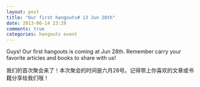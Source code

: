```yaml
---
layout: post
title: "Our first hangouts# 13 Jun 28th"
date: 2013-06-14 23:29
comments: true
categories: hangouts event
---
```

Guys! Our first hangouts is coming at Jun 28th. Remember carry your favorite articles and books to share with us!

我们的首次聚会来了！本次聚会的时间是六月28号。记得带上你喜欢的文章或书籍分享给我们哦！